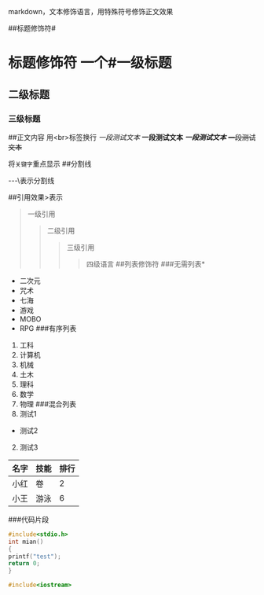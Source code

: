 markdown，文本修饰语言，用特殊符号修饰正文效果

##标题修饰符\#
# 标题修饰符 一个#一级标题
## 二级标题
### 三级标题

##正文内容
用\<br\>标签换行
*一段测试文本*
**一段测试文本**
***一段测试文本***
~~一段测试文本~~

将`关键字`重点显示
##分割线

-\-\-\表示分割线

##引用效果\>表示
>一级引用
>>二级引用
>>>三级引用
>>>>四级语言
##列表修饰符
###无需列表\*
* 二次元
 * 咒术
  * 七海
* 游戏
 * MOBO
  * RPG
###有序列表
1. 工科
 1. 计算机
 2. 机械
 3. 土木
2. 理科
 1. 数学
 2. 物理
###混合列表
1. 测试1
 * 测试2
 2. 测试3


名字|技能|排行
 --|:--|:--|
 小红|卷|2
 小王|游泳|6

###代码片段

```c
#include<stdio.h>
int mian()
{
printf("test");
return 0;
}
```
```cpp
#include<iostream>
```

